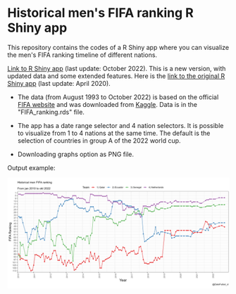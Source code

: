 # Historical men's FIFA ranking R Shiny app

This repository contains the codes of a R Shiny app where you can visualize the men's FIFA ranking timeline of different nations.

[Link to R Shiny app](https://pjastam.shinyapps.io/fifa-ranking/) (last update: October 2022). This is a new version, with updated data and some extended features. Here is the [link to the original R Shiny app](https://bustami.shinyapps.io/ranking_fifa/) (last update: April 2020).

* The data (from August 1993 to October 2022) is based on the official [FIFA website](http://www.fifa.com/fifa-world-ranking/ranking-table/men/) and was downloaded from [Kaggle](https://www.kaggle.com/datasets/cashncarry/fifaworldranking). Data is in the "FIFA_ranking.rds" file.

* The app has a date range selector and 4 nation selectors. It is possible to visualize from 1 to 4 nations at the same time. The default is the selection of countries in group A of the 2022 world cup.

* Downloading graphs option as PNG file. 

Output example:

![](image.png)

